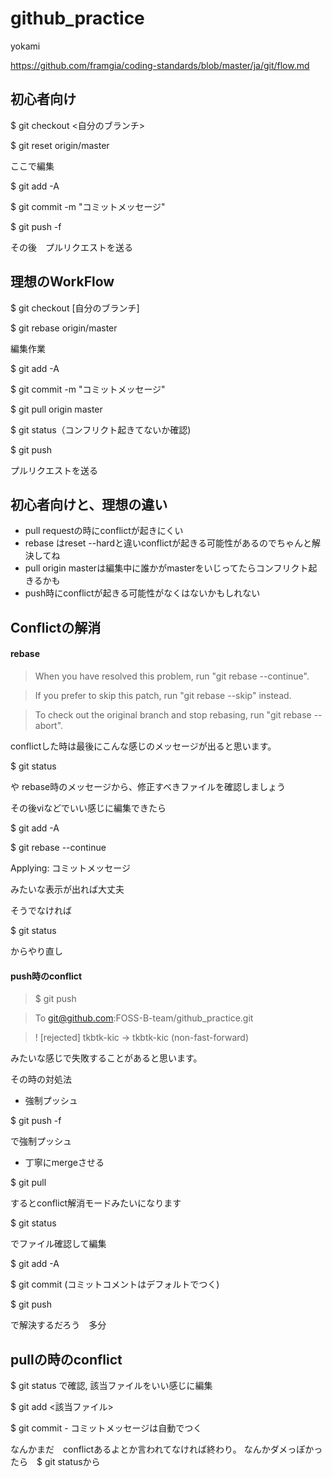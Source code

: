 # github_practice
yokami

https://github.com/framgia/coding-standards/blob/master/ja/git/flow.md

## 初心者向け

$ git checkout <自分のブランチ>

$ git reset origin/master

ここで編集

$ git add -A

$ git commit -m "コミットメッセージ"

$ git push -f


その後　プルリクエストを送る


## 理想のWorkFlow

$ git checkout [自分のブランチ]

$ git rebase origin/master

 編集作業
 
$ git add -A

$ git commit -m "コミットメッセージ"

$ git pull origin master

$ git status（コンフリクト起きてないか確認)

$ git push

プルリクエストを送る

## 初心者向けと、理想の違い

+ pull requestの時にconflictが起きにくい
+ rebase はreset --hardと違いconflictが起きる可能性があるのでちゃんと解決してね
+ pull origin masterは編集中に誰かがmasterをいじってたらコンフリクト起きるかも
+ push時にconflictが起きる可能性がなくはないかもしれない

## Conflictの解消

#### rebase
> When you have resolved this problem, run "git rebase --continue".

> If you prefer to skip this patch, run "git rebase --skip" instead.

> To check out the original branch and stop rebasing, run "git rebase --abort".

conflictした時は最後にこんな感じのメッセージが出ると思います。


$ git status

や rebase時のメッセージから、修正すべきファイルを確認しましょう

その後viなどでいい感じに編集できたら

$ git add -A

$ git rebase --continue

Applying: コミットメッセージ

みたいな表示が出れば大丈夫

そうでなければ

$ git status

からやり直し

#### push時のconflict
> $ git push

> To git@github.com:FOSS-B-team/github_practice.git

>  ! [rejected]        tkbtk-kic -> tkbtk-kic (non-fast-forward)

みたいな感じで失敗することがあると思います。

その時の対処法

+ 強制プッシュ

$ git push -f

で強制プッシュ

+ 丁寧にmergeさせる

$ git pull

するとconflict解消モードみたいになります

$ git status

でファイル確認して編集

$ git add -A

$ git commit  (コミットコメントはデフォルトでつく)

$ git push

で解決するだろう　多分

## pullの時のconflict

$ git status で確認, 該当ファイルをいい感じに編集

$ git add <該当ファイル>

$ git commit - コミットメッセージは自動でつく

なんかまだ　conflictあるよとか言われてなければ終わり。
なんかダメっぽかったら　$ git statusから
